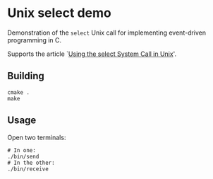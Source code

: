 # Unix select demo

Demonstration of the `select` Unix call for implementing event-driven programming in C.

Supports the article `[Using the select System Call in Unix](https://www.benmandrew.com/articles/unix-select-syscall)'.

## Building

```
cmake .
make
```

## Usage

Open two terminals:

```
# In one:
./bin/send
# In the other:
./bin/receive
```
